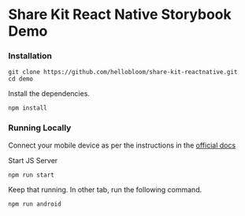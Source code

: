 # Share Kit React Native Storybook Demo

### Installation
```
git clone https://github.com/hellobloom/share-kit-reactnative.git
cd demo
```

Install the dependencies.
```
npm install 
```

### Running Locally

Connect your mobile device as per the instructions in the [official docs](http://facebook.github.io/react-native/docs/running-on-device)

Start JS Server
```
npm run start
```

Keep that running. In other tab, run the following command.

```
npm run android
```
